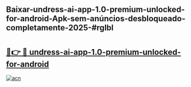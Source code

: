 ## Baixar-undress-ai-app-1.0-premium-unlocked-for-android-Apk-sem-anúncios-desbloqueado-completamente-2025-#rglbl

# <h2><a href="https://ainizakaria.my?title=undress-ai-app-1.0-premium-unlocked-for-android&ref=20M">🔗👉 🔴 undress-ai-app-1.0-premium-unlocked-for-android</a></h2>

[![acn](https://github.com/user-attachments/assets/0f9c940e-d8b0-45ae-aac7-cd30a18b3e1c)](https://ainizakaria.my?title=undress-ai-app-1.0-premium-unlocked-for-android&ref=20M)


